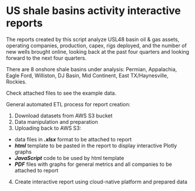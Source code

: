 # US shale basins activity interactive reports

The reports created by this script analyze USL48 basin oil &amp; gas assets, operating companies, production, capex, rigs deployed, and the number of new wells brought online, looking back at the past four quarters and looking forward to the next four quarters. 

There are 8 onshore shale basins under analysis: Permian, Appalachia, Eagle Ford, Williston, DJ Basin, Mid Continent, East TX/Haynesville, Rockies.

Check attached files to see the example data.

General automated ETL process for report creation:
1. Download datasets from AWS S3 bucket
2. Data manipulation and preparation
3. Uploading back to AWS S3:
  - data files in **_.xlsx_** format to be attached to report
  - **_html_** template to be pasted in the report to display interactive Plotly graphs
  - **_JavaScript_** code to be used by html template
  - **_PDF_** files with graphs for general metrics and all companies to be attached to report
4. Create interactive report using cloud-native platform and prepared data
